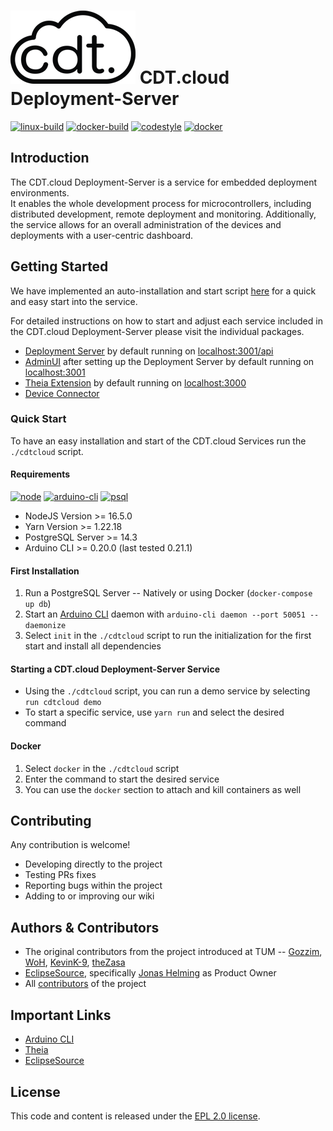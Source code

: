 # ![logo](packages/deployment-server-ui/src/logo.png) CDT.cloud Deployment-Server

[![linux-build](https://github.com/eclipsesource/cdtcloud-deploymentserver/actions/workflows/linux_build.yaml/badge.svg)](https://github.com/eclipsesource/cdtcloud-deploymentserver/actions/workflows/linux_build.yaml)
[![docker-build](https://github.com/eclipsesource/cdtcloud-deploymentserver/actions/workflows/docker_build.yaml/badge.svg)](https://github.com/eclipsesource/cdtcloud-deploymentserver/actions/workflows/docker_build.yaml)
[![codestyle](https://github.com/eclipsesource/cdtcloud-deploymentserver/actions/workflows/codestyle.yaml/badge.svg)](https://github.com/eclipsesource/cdtcloud-deploymentserver/actions/workflows/codestyle.yaml)
[![docker](https://img.shields.io/badge/Docker-Support-2496ED?logo=docker)](#Docker)

## Introduction

The CDT.cloud Deployment-Server is a service for embedded deployment environments.
<br/>
It enables the whole development process for microcontrollers, including distributed development, remote deployment and monitoring.
Additionally, the service allows for an overall administration of the devices and deployments with a user-centric dashboard.

## Getting Started

We have implemented an auto-installation and start script [here](apps/main/main.sh) for a quick and easy start into the service.

For detailed instructions on how to start and adjust each service included in the CDT.cloud Deployment-Server please visit the individual packages.
- [Deployment Server](packages/deployment-server) by default running on [localhost:3001/api](http://localhost:3001/api)
- [AdminUI](packages/deployment-server-ui) after setting up the Deployment Server by default running on [localhost:3001](http://localhost:3001)
- [Theia Extension](packages/theia-extension) by default running on [localhost:3000](http://localhost:3000)
- [Device Connector](packages/device-connector)

### Quick Start

To have an easy installation and start of the CDT.cloud Services run the `./cdtcloud` script.

#### Requirements

[![node](https://img.shields.io/badge/node-%3E%3D%2016.5.0-339933?logo=node.js)](https://nodejs.org/en/blog/release/v16.5.0/)
[![arduino-cli](https://img.shields.io/badge/arduino--cli-v0.20.0-00979C?logo=arduino)](https://github.com/arduino/arduino-cli/releases/tag/0.20.0)
[![psql](https://img.shields.io/badge/PostgreSQL-14.3-008bb9?logo=postgresql&logoColor=008bb9)](https://www.postgresql.org/)

- NodeJS Version >= 16.5.0
- Yarn Version >= 1.22.18
- PostgreSQL Server >= 14.3
- Arduino CLI >= 0.20.0 (last tested 0.21.1)

#### First Installation

1. Run a PostgreSQL Server -- Natively or using Docker (`docker-compose up db`)
2. Start an [Arduino CLI](https://github.com/arduino/arduino-cli/releases) daemon with `arduino-cli daemon --port 50051 --daemonize`
3. Select `init` in the `./cdtcloud` script to run the initialization for the first start and install all dependencies

#### Starting a CDT.cloud Deployment-Server Service

- Using the `./cdtcloud` script, you can run a demo service by selecting `run cdtcloud demo`
- To start a specific service, use `yarn run` and select the desired command

#### Docker

1. Select `docker` in the `./cdtcloud` script
2. Enter the command to start the desired service
3. You can use the `docker` section to attach and kill containers as well

## Contributing

Any contribution is welcome!

- Developing directly to the project
- Testing PRs fixes
- Reporting bugs within the project
- Adding to or improving our wiki

## Authors & Contributors

- The original contributors from the project introduced at TUM -- [Gozzim](https://github.com/Gozzim), [WoH](https://github.com/WoH), [KevinK-9](https://github.com/KevinK-9), [theZasa](https://github.com/theZasa)
- [EclipseSource](https://eclipsesource.com/), specifically [Jonas Helming](https://github.com/JonasHelming) as Product Owner
- All [contributors](https://github.com/eclipsesource/cdtcloud-deploymentserver/graphs/contributors) of the project

## Important Links

- [Arduino CLI](https://github.com/arduino/arduino-cli)
- [Theia](https://theia-ide.org/)
- [EclipseSource](https://eclipsesource.com/)

## License

This code and content is released under the [EPL 2.0 license](https://github.com/eclipsesource/cdtcloud-deploymentserver/blob/main/LICENSE).
